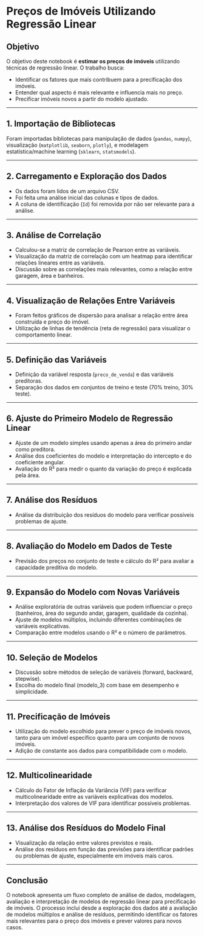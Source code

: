 
# Preços de Imóveis Utilizando Regressão Linear

## Objetivo

O objetivo deste notebook é **estimar os preços de imóveis** utilizando técnicas de regressão linear. O trabalho busca:
- Identificar os fatores que mais contribuem para a precificação dos imóveis.
- Entender qual aspecto é mais relevante e influencia mais no preço.
- Precificar imóveis novos a partir do modelo ajustado.

---

## 1. Importação de Bibliotecas

Foram importadas bibliotecas para manipulação de dados (`pandas`, `numpy`), visualização (`matplotlib`, `seaborn`, `plotly`), e modelagem estatística/machine learning (`sklearn`, `statsmodels`).

---

## 2. Carregamento e Exploração dos Dados

- Os dados foram lidos de um arquivo CSV.
- Foi feita uma análise inicial das colunas e tipos de dados.
- A coluna de identificação (`Id`) foi removida por não ser relevante para a análise.

---

## 3. Análise de Correlação

- Calculou-se a matriz de correlação de Pearson entre as variáveis.
- Visualização da matriz de correlação com um heatmap para identificar relações lineares entre as variáveis.
- Discussão sobre as correlações mais relevantes, como a relação entre garagem, área e banheiros.

---

## 4. Visualização de Relações Entre Variáveis

- Foram feitos gráficos de dispersão para analisar a relação entre área construída e preço do imóvel.
- Utilização de linhas de tendência (reta de regressão) para visualizar o comportamento linear.

---

## 5. Definição das Variáveis

- Definição da variável resposta (`preco_de_venda`) e das variáveis preditoras.
- Separação dos dados em conjuntos de treino e teste (70% treino, 30% teste).

---

## 6. Ajuste do Primeiro Modelo de Regressão Linear

- Ajuste de um modelo simples usando apenas a área do primeiro andar como preditora.
- Análise dos coeficientes do modelo e interpretação do intercepto e do coeficiente angular.
- Avaliação do R² para medir o quanto da variação do preço é explicada pela área.

---

## 7. Análise dos Resíduos

- Análise da distribuição dos resíduos do modelo para verificar possíveis problemas de ajuste.

---

## 8. Avaliação do Modelo em Dados de Teste

- Previsão dos preços no conjunto de teste e cálculo do R² para avaliar a capacidade preditiva do modelo.

---

## 9. Expansão do Modelo com Novas Variáveis

- Análise exploratória de outras variáveis que podem influenciar o preço (banheiros, área do segundo andar, garagem, qualidade da cozinha).
- Ajuste de modelos múltiplos, incluindo diferentes combinações de variáveis explicativas.
- Comparação entre modelos usando o R² e o número de parâmetros.

---

## 10. Seleção de Modelos

- Discussão sobre métodos de seleção de variáveis (forward, backward, stepwise).
- Escolha do modelo final (modelo_3) com base em desempenho e simplicidade.

---

## 11. Precificação de Imóveis

- Utilização do modelo escolhido para prever o preço de imóveis novos, tanto para um imóvel específico quanto para um conjunto de novos imóveis.
- Adição de constante aos dados para compatibilidade com o modelo.

---

## 12. Multicolinearidade

- Cálculo do Fator de Inflação da Variância (VIF) para verificar multicolinearidade entre as variáveis explicativas dos modelos.
- Interpretação dos valores de VIF para identificar possíveis problemas.

---

## 13. Análise dos Resíduos do Modelo Final

- Visualização da relação entre valores previstos e reais.
- Análise dos resíduos em função das previsões para identificar padrões ou problemas de ajuste, especialmente em imóveis mais caros.

---

## Conclusão

O notebook apresenta um fluxo completo de análise de dados, modelagem, avaliação e interpretação de modelos de regressão linear para precificação de imóveis. O processo inclui desde a exploração dos dados até a avaliação de modelos múltiplos e análise de resíduos, permitindo identificar os fatores mais relevantes para o preço dos imóveis e prever valores para novos casos.
